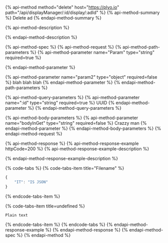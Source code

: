 

{% api-method method="delete" host="https://plyo.io" path="/api/displayManager/:id/display/:adId" %}
{% api-method-summary %}
Delete ad
{% endapi-method-summary %}

{% api-method-description %}

{% endapi-method-description %}

{% api-method-spec %}
{% api-method-request %}
{% api-method-path-parameters %}
{% api-method-parameter name="Param" type="string" required=true %}

{% endapi-method-parameter %}

{% api-method-parameter name="param2" type="object" required=false %}
blah blah blah
{% endapi-method-parameter %}
{% endapi-method-path-parameters %}

{% api-method-query-parameters %}
{% api-method-parameter name=":id" type="string" required=true %}
UUID
{% endapi-method-parameter %}
{% endapi-method-query-parameters %}

{% api-method-body-parameters %}
{% api-method-parameter name="bodyInGet" type="string" required=false %}
Crazzy man
{% endapi-method-parameter %}
{% endapi-method-body-parameters %}
{% endapi-method-request %}

{% api-method-response %}
{% api-method-response-example httpCode=200 %}
{% api-method-response-example-description %}

{% endapi-method-response-example-description %}

{% code-tabs %}
{% code-tabs-item title="Filename" %}
```javascript
{
    "IT": "IS JSON"
}
```
{% endcode-tabs-item %}

{% code-tabs-item title=undefined %}
```
Plain text
```
{% endcode-tabs-item %}
{% endcode-tabs %}
{% endapi-method-response-example %}
{% endapi-method-response %}
{% endapi-method-spec %}
{% endapi-method %}

